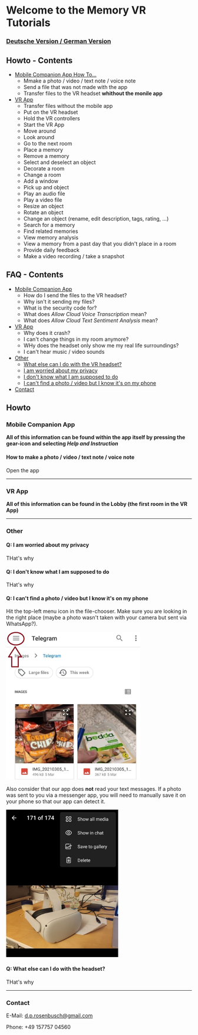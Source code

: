 # Welcome to the Memory VR Tutorials
### [Deutsche Version / German Version](https://github.com/TheRDavid/Memory-Mansion-VR-Landing-Site/edit/gh-pages/index.md)

## Howto - Contents

- [Mobile Companion App How To...](https://github.com/TheRDavid/Memory-Mansion-VR-Landing-Site/blob/gh-pages/index.md#mobile-companion-app)
  - Mmake a photo / video / text note / voice note
  - Send a file that was not made with the app
  - Transfer files to the VR headset **whithout the monile app**
- [VR App](https://github.com/TheRDavid/Memory-Mansion-VR-Landing-Site/blob/gh-pages/index.md#vr-app)
  - Transfer files without the mobile app
  - Put on the VR headset
  - Hold the VR controllers
  - Start the VR App
  - Move around
  - Look around
  - Go to the next room
  - Place a memory
  - Remove a memory
  - Select and deselect an object
  - Decorate a room
  - Change a room
  - Add a window
  - Pick up and object
  - Play an audio file
  - Play a video file
  - Resize an object
  - Rotate an object
  - Change an object (rename, edit description, tags, rating, ...)
  - Search for a memory
  - Find related memories
  - View memory analysis
  - View a memory from a past day that you didn't place in a room
  - Provide daily feedback
  - Make a video recording / take a snapshot

## FAQ - Contents

- [Mobile Companion App](https://github.com/TheRDavid/Memory-Mansion-VR-Landing-Site/blob/gh-pages/index.md#mobile-companion-app)
  - How do I send the files to the VR headset?
  - Why isn't it sending my files?
  - What is the security code for?
  - What does _Allow Cloud Voice Transcription_ mean?
  - What does _Allow Cloud Text Sentiment Analysis_ mean?
- [VR App](https://github.com/TheRDavid/Memory-Mansion-VR-Landing-Site/blob/gh-pages/index.md#vr-app)
  - Why does it crash?
  - I can't change things in my room anymore?
  - WHy does the headset only show me my real life surroundings?
  - I can't hear music / video sounds
- [Other](#other)
  - [What else can I do with the VR headset?](#q-what-else-can-i-do-with-the-headset)
  - [I am worried about my privacy](#q-i-am-worried-about-my-privacy)
  - [I don't know what I am supposed to do](#q-i-dont-know-what-i-am-supposed-to-do)
  - [I can't find a photo / video but I know it's on my phone](#q-i-cant-find-a-photo--video-but-i-know-its-on-my-phone)
- [Contact](#contact) 

## Howto

### Mobile Companion App
**All of this information can be found within the app itself by pressing the gear-icon and selecting _Help and Instruction_**

#### How to make a photo / video / text note / voice note
Open the app
__________________________
### VR App
**All of this information can be found in the Lobby (the first room in the VR App)**
__________________________
### Other
#### Q: I am worried about my privacy
THat's why

#### Q: I don't know what I am supposed to do
THat's why

#### Q: I can't find a photo / video but I know it's on my phone
Hit the top-left menu icon in the file-chooser. Make sure you are looking in the right place (maybe a photo wasn't taken with your camera but sent via WhatsApp?).

<img src="img/filechooser_menu.jpg" height="400px">

Also consider that our app does **not** read your text messages. If a photo was sent to you via a messenger app, you will need to manually save it on your phone so that our app can detect it.

<img src="img/save_to_gallery.jpg" height="400px">


#### Q: What else can I do with the headset?
THat's why
__________________________

### Contact
E-Mail: d.p.rosenbusch@gmail.com

Phone: +49 157757 04560
